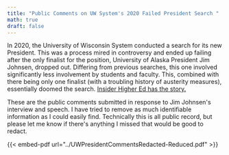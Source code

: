 ```yaml
---
title: "Public Comments on UW System's 2020 Failed President Search "
math: true
draft: false
---
```


In 2020, the University of Wisconsin System conducted a search for its new President. This was a process mired in controversy and ended up failing after the only finalist for the position, University of Alaska President Jim Johnsen, dropped out. Differing from previous searches, this one involved significantly less involvement by students and faculty. This, combined with there being only one finalist (with a troubling history of austerity measures), essentially doomed the search. [Insider Higher Ed has the story.](https://www.insidehighered.com/quicktakes/2020/06/15/sole-finalist-withdraws-wisconsin-presidential-search)

These are the public comments submitted in response to Jim Johnsen's interview and speech. I have tried to remove as much identifiable information as I could easily find. Technically this is all public record, but please let me know if there's anything I missed that would be good to redact.

<!--more-->

{{< embed-pdf url="../UWPresidentCommentsRedacted-Reduced.pdf" >}}